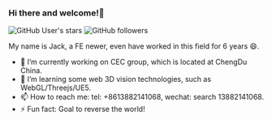 ### Hi there and welcome!👋

![GitHub User's stars](https://img.shields.io/github/stars/lihanqiang?style=social)
![GitHub followers](https://img.shields.io/github/followers/lihanqiang?style=social)

My name is Jack, a FE newer, even have worked in this field for 6 years 😄.

- 🔭 I’m currently working on CEC group, which is located at ChengDu China.
- 🌱 I’m learning some web 3D vision technologies, such as WebGL/Threejs/UE5.
- 📫 How to reach me: tel: +8613882141068, wechat: search 13882141068.
- ⚡ Fun fact: Goal to reverse the world!
